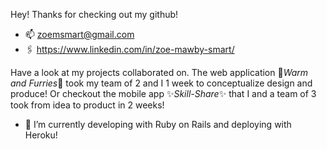 Hey! Thanks for checking out my github!

-  📫 zoemsmart@gmail.com
-  🖇️ https://www.linkedin.com/in/zoe-mawby-smart/

Have a look at my projects collaborated on. 
The web application 💫*Warm and Furries*💫 took my team of 2 and I 1 week to conceptualize design and produce!
Or checkout the mobile app ✨*Skill-Share*✨ that I and a team of 3 took from idea to product in 2 weeks!

- 🌱 I’m currently developing with Ruby on Rails and deploying with Heroku!
